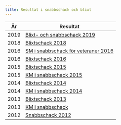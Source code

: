 ```yaml
---
title: Resultat i snabbschack och blixt
---
```


|År|Resultat|
|-|-|
|2019|[Blixt- och snabbschack 2019](../../htm/blixtschack_2019.htm)|
|2018|[Blixtschack 2018](../../htm/blixtschack_2018.htm)|
|2016|[SM i snabbschack för veteraner 2016](http://www.schack.se/favoriten-malesevic-overlagsen-i-veteran-sm-i-snabbschack/)|
|2016|[Blixtschack 2016](../../htm/blixtschack_2016.htm)|
|2015|[Blixtschack 2015](../../htm/blixtschack_2015.htm)|
|2015|[KM i snabbschack 2015](../../htm/SnabbKM.html)|
|2014|[Blixtschack 2014](../../htm/blixtschack_2014.htm)|
|2014|[KM i snabbschack 2014](http://chess-results.com/tnr133422.aspx?lan=6&art=1&wi=821)|
|2013|[Blixtschack 2013](../../htm/snabbschack_2013.htm)|
|2013|[KM i snabbschack](http://chess-results.com/tnr101120.aspx?art=1&lan=6&wi=821)|
|2012|[Snabbschack 2012](../../htm/snabbschack_2012.htm)|

